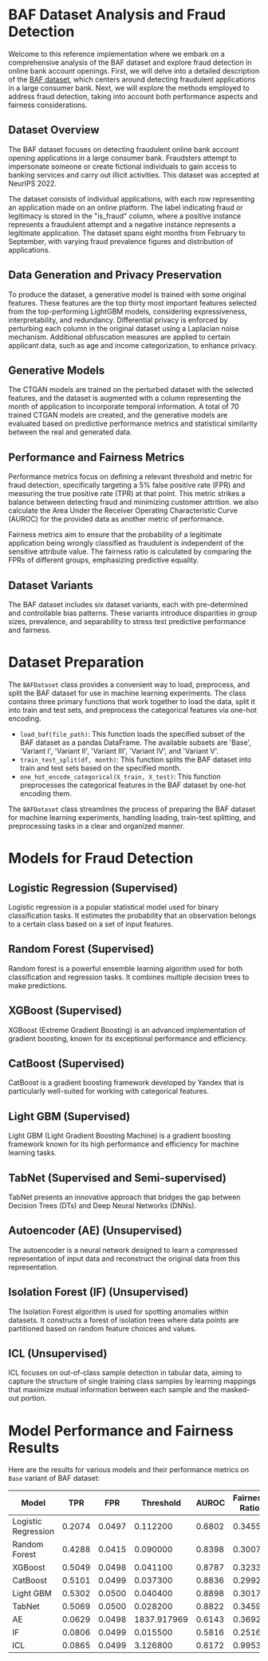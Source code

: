 # BAF Dataset Analysis and Fraud Detection

Welcome to this reference implementation where we embark on a comprehensive analysis of the BAF dataset and explore fraud detection in online bank account openings. First, we will delve into a detailed description of the [BAF dataset](https://arxiv.org/pdf/2211.13358.pdf), which centers around detecting fraudulent applications in a large consumer bank. Next, we will explore the methods employed to address fraud detection, taking into account both performance aspects and fairness considerations.

## Dataset Overview

The BAF dataset focuses on detecting fraudulent online bank account opening applications in a large consumer bank. Fraudsters attempt to impersonate someone or create fictional individuals to gain access to banking services and carry out illicit activities. This dataset was accepted at NeurIPS 2022.

The dataset consists of individual applications, with each row representing an application made on an online platform. The label indicating fraud or legitimacy is stored in the "is_fraud" column, where a positive instance represents a fraudulent attempt and a negative instance represents a legitimate application. The dataset spans eight months from February to September, with varying fraud prevalence figures and distribution of applications.

## Data Generation and Privacy Preservation

To produce the dataset, a generative model is trained with some original features. These features are the top thirty most important features selected from the top-performing LightGBM models, considering expressiveness, interpretability, and redundancy. Differential privacy is enforced by perturbing each column in the original dataset using a Laplacian noise mechanism. Additional obfuscation measures are applied to certain applicant data, such as age and income categorization, to enhance privacy.

## Generative Models

The CTGAN models are trained on the perturbed dataset with the selected features, and the dataset is augmented with a column representing the month of application to incorporate temporal information. A total of 70 trained CTGAN models are created, and the generative models are evaluated based on predictive performance metrics and statistical similarity between the real and generated data.

## Performance and Fairness Metrics

Performance metrics focus on defining a relevant threshold and metric for fraud detection, specifically targeting a 5% false positive rate (FPR) and measuring the true positive rate (TPR) at that point. This metric strikes a balance between detecting fraud and minimizing customer attrition. we also calculate the Area Under the Receiver Operating Characteristic Curve (AUROC) for the provided data as another metric of performance.

Fairness metrics aim to ensure that the probability of a legitimate application being wrongly classified as fraudulent is independent of the sensitive attribute value. The fairness ratio is calculated by comparing the FPRs of different groups, emphasizing predictive equality.

## Dataset Variants

The BAF dataset includes six dataset variants, each with pre-determined and controllable bias patterns. These variants introduce disparities in group sizes, prevalence, and separability to stress test predictive performance and fairness.

# Dataset Preparation

The `BAFDataset` class provides a convenient way to load, preprocess, and split the BAF dataset for use in machine learning experiments. The class contains three primary functions that work together to load the data, split it into train and test sets, and preprocess the categorical features via one-hot encoding.

- `load_baf(file_path)`: This function loads the specified subset of the BAF dataset as a pandas DataFrame. The available subsets are 'Base', 'Variant I', 'Variant II', 'Variant III', 'Variant IV', and 'Variant V'.
- `train_test_split(df, month)`: This function splits the BAF dataset into train and test sets based on the specified month.
- `one_hot_encode_categorical(X_train, X_test)`: This function preprocesses the categorical features in the BAF dataset by one-hot encoding them.

The `BAFDataset` class streamlines the process of preparing the BAF dataset for machine learning experiments, handling loading, train-test splitting, and preprocessing tasks in a clear and organized manner.

# Models for Fraud Detection

## Logistic Regression (Supervised)

Logistic regression is a popular statistical model used for binary classification tasks. It estimates the probability that an observation belongs to a certain class based on a set of input features.

## Random Forest (Supervised)

Random forest is a powerful ensemble learning algorithm used for both classification and regression tasks. It combines multiple decision trees to make predictions.

## XGBoost (Supervised)

XGBoost (Extreme Gradient Boosting) is an advanced implementation of gradient boosting, known for its exceptional performance and efficiency.

## CatBoost (Supervised)

CatBoost is a gradient boosting framework developed by Yandex that is particularly well-suited for working with categorical features.

## Light GBM (Supervised)

Light GBM (Light Gradient Boosting Machine) is a gradient boosting framework known for its high performance and efficiency for machine learning tasks.

## TabNet (Supervised and Semi-supervised)

TabNet presents an innovative approach that bridges the gap between Decision Trees (DTs) and Deep Neural Networks (DNNs).

## Autoencoder (AE) (Unsupervised)

The autoencoder is a neural network designed to learn a compressed representation of input data and reconstruct the original data from this representation.

## Isolation Forest (IF) (Unsupervised)

The Isolation Forest algorithm is used for spotting anomalies within datasets. It constructs a forest of isolation trees where data points are partitioned based on random feature choices and values.

## ICL (Unsupervised)

ICL focuses on out-of-class sample detection in tabular data, aiming to capture the structure of single training class samples by learning mappings that maximize mutual information between each sample and the masked-out portion.

# Model Performance and Fairness Results

Here are the results for various models and their performance metrics on `Base` variant of BAF dataset:

| Model               | TPR     | FPR     | Threshold | AUROC  | Fairness Ratio | Training Time | Inference Time |
|---------------------|---------|---------|-----------|--------|----------------|---------------|-----------------|
| Logistic Regression | 0.2074  | 0.0497  | 0.112200  | 0.6802 | 0.3455         | 18.675150     | 0.080438        |
| Random Forest       | 0.4288  | 0.0415  | 0.090000  | 0.8398 | 0.3007         | 283.078872    | 3.608654        |
| XGBoost             | 0.5049  | 0.0498  | 0.041100  | 0.8787 | 0.3233         | 307.644614    | 0.549125        |
| CatBoost            | 0.5101  | 0.0499  | 0.037300  | 0.8836 | 0.2992         | 198.038225    | 0.373308        |
| Light GBM           | 0.5302  | 0.0500  | 0.040400  | 0.8898 | 0.3017         | 13.898896     | 1.010416        |
| TabNet              | 0.5069  | 0.0500  | 0.028200  | 0.8822 | 0.3459         | 666.011628    | 6.612230        |
| AE    | 0.0629  | 0.0498  | 1837.917969 | 0.6143 | 0.3692         | 50.658261     | 0.110126        |
| IF | 0.0806  | 0.0499  | 0.015500  | 0.5816 | 0.2516         | 0.915280      | 1.485850        |
| ICL | 0.0865 | 0.0499  | 3.126800  | 0.6172 | 0.9953         | 1137.885359   | 21.296762       |

